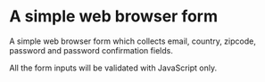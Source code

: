 # A simple web browser form

A simple web browser form which collects email, country, zipcode, password and password confirmation fields.

All the form inputs will be validated with JavaScript only.
